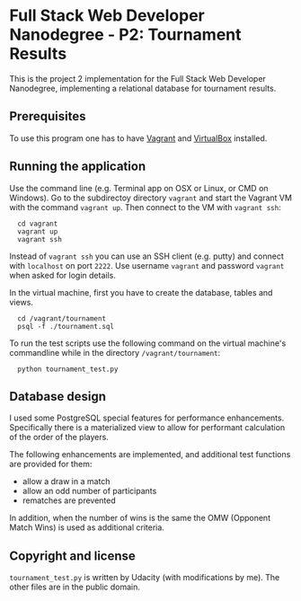 # Full Stack Web Developer Nanodegree - P2: Tournament Results

This is the project 2 implementation for the Full Stack Web Developer
Nanodegree, implementing a relational database for tournament results.

## Prerequisites

To use this program one has to have [Vagrant](http://vagrantup.com/)
and [VirtualBox](https://www.virtualbox.org/) installed.

## Running the application

Use the command line (e.g. Terminal app on OSX or Linux, or CMD on Windows).
Go to the subdirectoy directory `vagrant` and start the Vagrant VM with the
command `vagrant up`. Then connect to the VM with `vagrant ssh`:
```
  cd vagrant
  vagrant up
  vagrant ssh
```
Instead of `vagrant ssh` you can use an SSH client (e.g. putty) and connect with `localhost` on port `2222`.
Use username `vagrant` and password `vagrant` when asked for login details.

In the virtual machine, first you have to create the database, tables and views.
```
  cd /vagrant/tournament
  psql -f ./tournament.sql
```

To run the test scripts use the following command on the virtual machine's commandline while in the directory `/vagrant/tournament`:
```
  python tournament_test.py
```
## Database design

I used some PostgreSQL special features for performance enhancements.
Specifically there is a materialized view to allow for performant
calculation of the order of the players.

The following enhancements are implemented, and additional test functions are provided for them:
 - allow a draw in a match
 - allow an odd number of participants
 - rematches are prevented

In addition, when the number of wins is the same the OMW (Opponent Match Wins) is used as additional criteria.

## Copyright and license

`tournament_test.py` is written by Udacity (with modifications by me).
The other files are in the public domain.